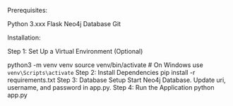 Prerequisites:

Python 3.xxx
Flask
Neo4j Database
Git

Installation:


Step 1: Set Up a Virtual Environment (Optional)

python3 -m venv venv
source venv/bin/activate  # On Windows use `venv\Scripts\activate`
Step 2: Install Dependencies
pip install -r requirements.txt
Step 3: Database Setup
Start Neo4j Database.
Update uri, username, and password in app.py.
Step 4: Run the Application
python app.py


